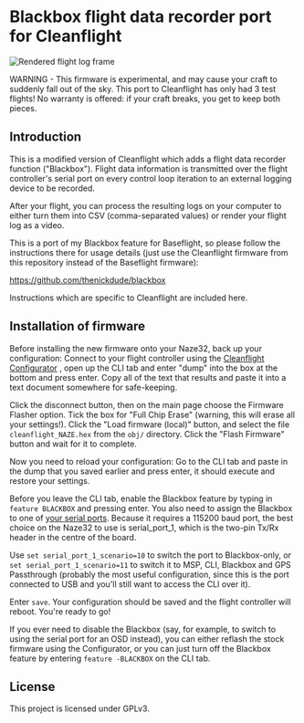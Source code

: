 # Blackbox flight data recorder port for Cleanflight

![Rendered flight log frame](http://i.imgur.com/FBphB8c.jpg)

WARNING - This firmware is experimental, and may cause your craft to suddenly fall out of the sky. This port to
Cleanflight has only had 3 test flights! No warranty is offered: if your craft breaks, you get to keep both pieces.

## Introduction
This is a modified version of Cleanflight which adds a flight data recorder function ("Blackbox"). Flight data
information is transmitted over the flight controller's serial port on every control loop iteration to an external
logging device to be recorded.

After your flight, you can process the resulting logs on your computer to either turn them into CSV (comma-separated
values) or render your flight log as a video.

This is a port of my Blackbox feature for Baseflight, so please follow the instructions there for usage details (just
use the Cleanflight firmware from this repository instead of the Baseflight firmware):

https://github.com/thenickdude/blackbox

Instructions which are specific to Cleanflight are included here.

## Installation of firmware
Before installing the new firmware onto your Naze32, back up your configuration: Connect to your flight controller
using the [Cleanflight Configurator][] , open up the CLI tab and enter "dump" into the box at the bottom and press enter.
Copy all of the text that results and paste it into a text document somewhere for safe-keeping.

Click the disconnect button, then on the main page choose the Firmware Flasher option. Tick the box for "Full Chip
Erase" (warning, this will erase all your settings!). Click the "Load firmware (local)" button, and select the file `cleanflight_NAZE.hex`
from the `obj/` directory. Click the "Flash Firmware" button and wait for it to complete.

Now you need to reload your configuration: Go to the CLI tab and paste in the dump that you saved earlier and press
enter, it should execute and restore your settings.

Before you leave the CLI tab, enable the Blackbox feature by typing in `feature BLACKBOX` and pressing enter. You also
need to assign the Blackbox to one of [your serial ports][]. Because it requires a 115200 baud port, the best choice on the
Naze32 to use is serial_port_1, which is the two-pin Tx/Rx header in the centre of the board.

Use `set serial_port_1_scenario=10` to switch the port to Blackbox-only, or `set serial_port_1_scenario=11` to switch it
to MSP, CLI, Blackbox and GPS Passthrough (probably the most useful configuration, since this is the port connected to
USB and you'll still want to access the CLI over it).

Enter `save`. Your configuration should be saved and the flight controller will reboot. You're ready to go!

If you ever need to disable the Blackbox (say, for example, to switch to using the serial port for an OSD instead), you
can either reflash the stock firmware using the Configurator, or you can just turn off the Blackbox feature
by entering `feature -BLACKBOX` on the CLI tab.

[your serial ports]: https://github.com/cleanflight/cleanflight/blob/master/docs/Serial.md
[Cleanflight Configurator]: https://chrome.google.com/webstore/detail/cleanflight-configurator/enacoimjcgeinfnnnpajinjgmkahmfgb?hl=en

## License

This project is licensed under GPLv3.